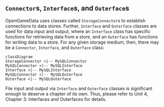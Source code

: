 ## `Connector`s, `Interface`s, and `Outerface`s

OpenGameData uses classes called `StorageConnector`s to establish connections to data stores.
Further, `Interface` and `Outerface` classes are used for data input and output, where an `Interface` class has specific functions for retrieving data from a store, and an `Outerface` has functions for writing data to a store.
For any given storage medium, then, there may be a `Connector`, `Interface`, and `Outerface` class:

```{mermaid}
classDiagram
StorageConnector <|-- MySQLConnector
MySQLConnector <|-- MySQLInterface
Interface <|-- MySQLInterface
MySQLConnector <|-- MySQLOuterface
Outerface <|-- MySQLOuterface
```

File input and output via `Interface` and `Outerface` classes is significant enough to deserve a chapter of its own.
Thus, please refer to Unit 4, Chapter 3: Interfaces and Outerfaces for details.

